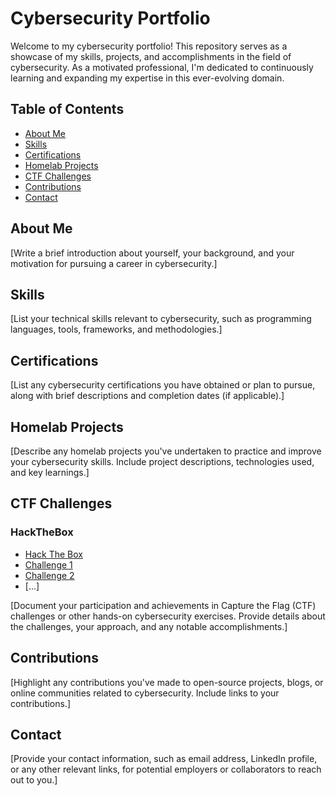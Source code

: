 # Cybersecurity Portfolio

Welcome to my cybersecurity portfolio! This repository serves as a showcase of my skills, projects, and accomplishments in the field of cybersecurity. As a motivated professional, I'm dedicated to continuously learning and expanding my expertise in this ever-evolving domain.

## Table of Contents

- [About Me](#about-me)
- [Skills](#skills)
- [Certifications](#certifications)
- [Homelab Projects](#homelab-projects)
- [CTF Challenges](#ctf-challenges)
- [Contributions](#contributions)
- [Contact](#contact)

## About Me

[Write a brief introduction about yourself, your background, and your motivation for pursuing a career in cybersecurity.]

## Skills

[List your technical skills relevant to cybersecurity, such as programming languages, tools, frameworks, and methodologies.]

## Certifications

[List any cybersecurity certifications you have obtained or plan to pursue, along with brief descriptions and completion dates (if applicable).]

## Homelab Projects

[Describe any homelab projects you've undertaken to practice and improve your cybersecurity skills. Include project descriptions, technologies used, and key learnings.]

## CTF Challenges

### HackTheBox
- [Hack The Box](https://github.com/AthensHarward/Hack-The-Box)
- [Challenge 1](https://github.com/your-username/hackthebox-docs/tree/main/challenge1)
- [Challenge 2](https://github.com/your-username/hackthebox-docs/tree/main/challenge2)
- [...]

[Document your participation and achievements in Capture the Flag (CTF) challenges or other hands-on cybersecurity exercises. Provide details about the challenges, your approach, and any notable accomplishments.]

## Contributions

[Highlight any contributions you've made to open-source projects, blogs, or online communities related to cybersecurity. Include links to your contributions.]

## Contact

[Provide your contact information, such as email address, LinkedIn profile, or any other relevant links, for potential employers or collaborators to reach out to you.]
